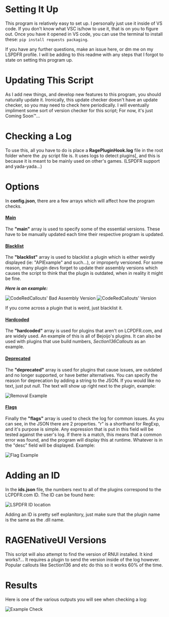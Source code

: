 # Setting It Up

This program is relatively easy to set up. I personally just use it inside of VS code. If you don't know what VSC is/how to use it, that is on you to figure out. Once you have it opened in VS code, you can use the terminal to install these: `pip install requests packaging`.

If you have any further questions, make an issue here, or dm me on my LSPDFR profile. I will be adding to this readme with any steps that I forgot to state on setting this program up.

# Updating This Script

As I add new things, and develop new features to this program, you should naturally update it. Ironically, this update checker doesn't have an update checker, so you may need to check here periodically. I will eventually impliment some sort of version checker for this script; For now, it's just Coming Soon™...

# Checking a Log

To use this, all you have to do is place a **RagePluginHook.log** file in the root folder where the .py script file is. It uses logs to detect plugins[, and this is because it is meant to be mainly used on other's games. (LSPDFR support and yada-yada...)

# Options

In **config.json**, there are a few arrays which will affect how the program checks.

<h4><ins>Main</ins></h4>

The **"main"** array is used to specify some of the essential versions. These have to be manually updated each time their respective program is updated.

<h4><ins>Blacklist</ins></h4>

The **"blacklist"** array is used to blacklist a plugin which is either weirdly displayed (ie: "APIExample" and such...), or improperly versioned. For some reason, many plugin devs forget to update their assembly versions which causes the script to think that the plugin is outdated, when in reality it might be fine.

***Here is an example:***

![CodeRedCallouts' Bad Assembly Version](https://i.darkvypr.com/badplugin1.jpg)
![CodeRedCallouts' Version](https://i.darkvypr.com/badplugin2.jpg)

If you come across a plugin that is weird, just blacklist it.

<h4><ins>Hardcoded</ins></h4>

The **"hardcoded"** array is used for plugins that aren't on LCPDFR.com, and are widely used. An example of this is all of Bejoijo's plugins. It can also be used with plugins that use build numbers, *Section136Callouts* as an example.

<h4><ins>Deprecated</ins></h4>

The **"deprecated"** array is used for plugins that cause issues, are outdated and no longer supported, or have better alternatives. You can specify the reason for deprecation by adding a string to the JSON. If you would like no text, just put *null*. The text will show up right next to the plugin, example:

![Removal Example](https://i.darkvypr.com/removal-ex.jpg)

<h4><ins>Flags</ins></h4>

Finally the **"flags"** array is used to check the log for common issues. As you can see, in the JSON there are 2 properties. "r" is a shorthand for RegExp, and it's purpose is simple. Any expression that is put in this field will be tested against the user's log. If there is a match, this means that a common error was found, and the program will display this at runtime. Whatever is in the "desc" field will be displayed. Example:

![Flag Example](https://i.darkvypr.com/flag-example.jpg)

# Adding an ID

In the **ids.json** file, the numbers next to all of the plugins correspond to the LCPDFR.com ID. The ID can be found here:

![LSPDFR ID location](https://i.darkvypr.com/lspdfr-id.jpeg)

Adding an ID is pretty self explanitory, just make sure that the plugin name is the same as the .dll name.

# RAGENativeUI Versions

This script will also attempt to find the version of RNUI installed. It kind works?... It requires a plugin to send the version inside of the log however. Popular callouts like Section136 and etc do this so it works 60% of the time.

# Results

Here is one of the various outputs you will see when checking a log:

![Example Check](https://i.darkvypr.com/example-run.jpg)
